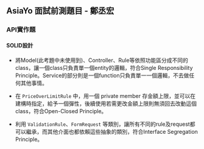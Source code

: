 ## AsiaYo 面試前測題目 - 鄭丞宏

### API實作題

#### SOLID設計

- 將Model(此考題中未使用到)、Controller、Rule等依照功能區分成不同的class，讓一個class只負責單一個entity的邏輯，符合Single Responsibility Principle。Service的部分則是一個function只負責單一一個邏輯，不去做任何其他事情。

- 在 `PriceOverLimitRule` 中，用一個 private member 存金額上限，並可以在建構時指定，給予一個彈性，後續使用若需更改金額上限則無須回去改動這個class，符合Open-Closed Principle。

- 利用 `ValidationRule`、`FormRequest` 等類別，讓所有不同的rule及request都可以繼承，而其他介面也都依賴這些抽象的類別，符合Interface Segregation Principle。